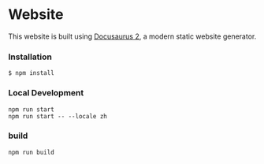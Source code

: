 # Website

This website is built using [Docusaurus 2](https://docusaurus.io/), a modern static website generator.

### Installation

```
$ npm install
```

### Local Development

```
npm run start
npm run start -- --locale zh
```

### build

```
npm run build
```